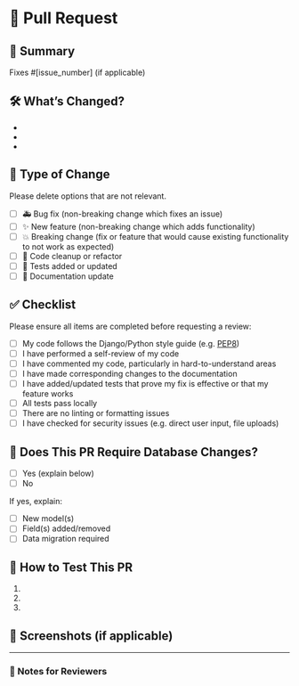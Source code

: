# 📝 Pull Request

## 📌 Summary

<!-- Provide a short summary explaining the purpose of this pull request -->

Fixes #[issue_number] (if applicable)

## 🛠️ What’s Changed?

<!-- Describe what changes were made in this PR -->
- 
- 
- 

## 🚀 Type of Change

Please delete options that are not relevant.

- [ ] 🚑 Bug fix (non-breaking change which fixes an issue)
- [ ] ✨ New feature (non-breaking change which adds functionality)
- [ ] 💥 Breaking change (fix or feature that would cause existing functionality to not work as expected)
- [ ] 🧹 Code cleanup or refactor
- [ ] 🧪 Tests added or updated
- [ ] 📄 Documentation update

## ✅ Checklist

Please ensure all items are completed before requesting a review:

- [ ] My code follows the Django/Python style guide (e.g. [PEP8](https://pep8.org/))
- [ ] I have performed a self-review of my code
- [ ] I have commented my code, particularly in hard-to-understand areas
- [ ] I have made corresponding changes to the documentation
- [ ] I have added/updated tests that prove my fix is effective or that my feature works
- [ ] All tests pass locally
- [ ] There are no linting or formatting issues
- [ ] I have checked for security issues (e.g. direct user input, file uploads)

## 🔄 Does This PR Require Database Changes?

- [ ] Yes (explain below)
- [ ] No

If yes, explain:
- [ ] New model(s)
- [ ] Field(s) added/removed
- [ ] Data migration required

## 🧪 How to Test This PR

<!-- Provide steps for reviewers to manually test the changes -->
1. 
2. 
3. 

## 📸 Screenshots (if applicable)

<!-- Add screenshots or videos to help explain your changes -->

---

### 🧠 Notes for Reviewers

<!-- Any additional context, implementation details, or tricky parts reviewers should be aware of -->
